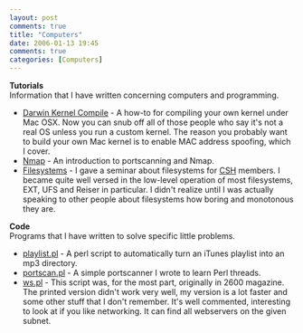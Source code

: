 ```yaml
---
layout: post
comments: true
title: "Computers"
date: 2006-01-13 19:45
comments: true
categories: [Computers]
---
```

**Tutorials**<br />
Information that I have written concerning computers and programming.

* [Darwin Kernel Compile](http://dinomite.net/computers/darwin-kernel-compile/) -  A how-to for compiling your own kernel under Mac OSX. Now you can snub off all of those people who say it's not a real OS unless you run a custom kernel. The reason you probably want to build your own Mac kernel is to enable MAC address spoofing, which I cover.
* [Nmap](http://dinomite.net/computers/nmap/) -  An introduction to portscanning and Nmap.
* [Filesystems](http://dinomite.net/computers/filesystems) -  I gave a seminar about filesystems for [CSH](http://www.csh.rit.edu) members. I became quite well versed in the low-level operation of most filesystems, EXT, UFS and Reiser in particular. I didn't realize until I was actually speaking to other people about filesystems how boring and monotonous they are.

**Code**<br />
Programs that I have written to solve specific little problems.

* [playlist.pl](http://dinomite.net/computers/playlist/) - A perl script to automatically turn an iTunes playlist into an mp3 directory.
* [portscan.pl](http://dinomite.net/wp-content/attic/portscan.txt) - A simple portscanner I wrote to learn Perl threads.
* [ws.pl](http://dinomite.net/wp-content/attic/ws.txt) - This script was, for the most part, originally in 2600 magazine. The printed version didn't work very well, my version is a lot faster and some other stuff that I don't remember. It's well commented, interesting to look at if you like networking.  It can find all webservers on the given subnet.
